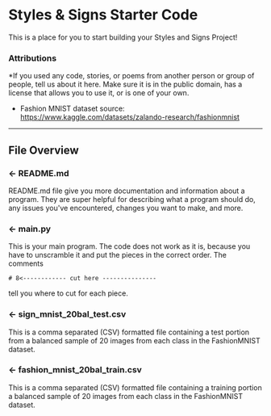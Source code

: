 # Styles & Signs Starter Code

This is a place for you to start building your Styles and Signs Project!



###  Attributions
*If you used any code, stories, or poems from another person or group of people, tell us about it here. Make sure it is in the public domain, has a license that allows you to use it, or is one of your own. 
- Fashion MNIST dataset source: https://www.kaggle.com/datasets/zalando-research/fashionmnist

---

## File Overview

### ← README.md

README.md file give you more documentation and information about a program. They are super helpful for describing what a program should do, any issues you've encountered, changes you want to make, and more. 

### ← main.py
This is your main program. The code does not work as it is, because you have to unscramble it and put the pieces in the correct order. The comments 
```
# 8<------------ cut here ---------------
```
tell you where to cut for each piece.



### ← sign_mnist_20bal_test.csv
This is a comma separated (CSV) formatted file containing a test portion from a balanced sample of 20 images from each class in the FashionMNIST dataset.

### ← fashion_mnist_20bal_train.csv
This is a comma separated (CSV) formatted file containing a training portion a balanced sample of 20 images from each class in the FashionMNIST dataset.